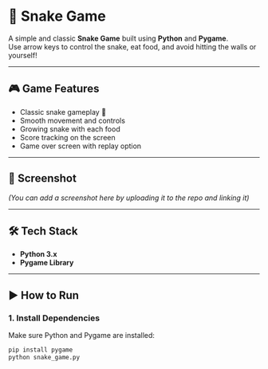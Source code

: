 # 🐍 Snake Game

A simple and classic **Snake Game** built using **Python** and **Pygame**.  
Use arrow keys to control the snake, eat food, and avoid hitting the walls or yourself!

---

## 🎮 Game Features

- Classic snake gameplay 🐍
- Smooth movement and controls
- Growing snake with each food
- Score tracking on the screen
- Game over screen with replay option

---

## 📸 Screenshot

*(You can add a screenshot here by uploading it to the repo and linking it)*

---

## 🛠️ Tech Stack

- **Python 3.x**
- **Pygame Library**

---

## ▶️ How to Run

### 1. Install Dependencies

Make sure Python and Pygame are installed:

```bash
pip install pygame
python snake_game.py
